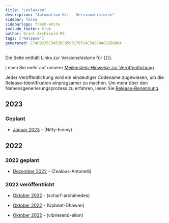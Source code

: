 ```yaml
---
title: "Loslassen"
description: "Automation Kit - Versionshistorie"
sidebar: false
sidebarlogo: fresh-white
include_footer: true
author: Grant-Archibald-MS
tags: ['Release']
generated: E74D9236C5453DCB5931787C4C58870A822B8B04
---
```


Die Seite enthält Links zur Versionshistorie für {{<product-name>}}.

Lesen Sie mehr auf unserer [Meilenstein-Hinweise zur Veröffentlichung](/de/releases/milestones)

Jeder Veröffentlichung wird ein eindeutiger Codename zugewiesen, um die Release-Identifikation einprägsamer zu machen. Um mehr über den Namensgenerierungsprozess zu erfahren, lesen Sie [Release-Benennung](/de/releases/naming).

## 2023

### Geplant

- [Januar 2023](/de/releases/january-2023) - (Nifty-Emmy)

## 2022

### 2022 geplant

- [Dezember 2022](/de/releases/december-2022) - (Zealous-Antonelli)

### 2022 veröffentlicht

- [Oktober 2022](/de/releases/november-2022) - (scharf-archimedes)

- [Oktober 2022](/de/releases/october-2022) - (Upbeat-Dhawan)

- [Oktober 2022](/de/releases/september-2022) - (vibrierend-elion)
